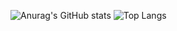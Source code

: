 ![Anurag's GitHub stats](https://github-readme-stats.vercel.app/api?username=somecapo&theme=swift&show_icons=true)
![Top Langs](https://github-readme-stats.vercel.app/api/top-langs/?username=somecapo&layout=compact)

